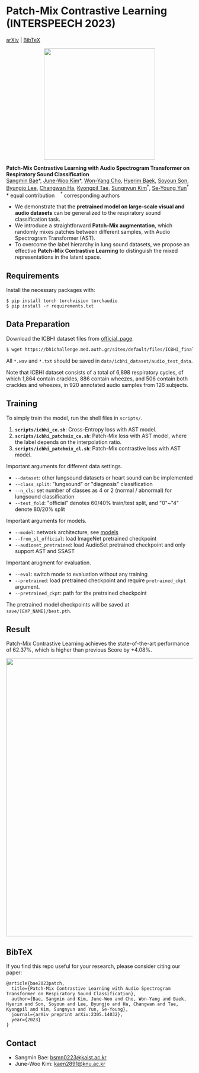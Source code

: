 # Patch-Mix Contrastive Learning (INTERSPEECH 2023)
[arXiv](https://arxiv.org/abs/2305.14032) | [BibTeX](#bibtex)


<p align="center">
<img width="300" src="https://github.com/raymin0223/patch-mix_contrastive_learning/assets/46586785/767a14f8-0c17-4f2c-9e44-ce41d59bf7fa">
</p>

**Patch-Mix Contrastive Learning with Audio Spectrogram Transformer on Respiratory Sound Classification**<br/>
[Sangmin Bae](https://www.raymin0223.com)\*,
[June-Woo Kim](https://github.com/kaen2891)\*,
[Won-Yang Cho](https://github.com/wonyangcho),
[Hyerim Baek](https://github.com/rimiyeyo),
[Soyoun Son](https://github.com/soyounson),
[Byungjo Lee](https://github.com/bzlee-bio),
[Changwan Ha](https://github.com/cwh1981),
[Kyongpil Tae](https://github.com/kyongpiltae),
[Sungnyun Kim](https://github.com/sungnyun)$^\dagger$,
[Se-Young Yun](https://fbsqkd.github.io)$^\dagger$ <br/>
\* equal contribution &nbsp;&nbsp; $^\dagger$ corresponding authors

- We demonstrate that the **pretrained model on large-scale visual and audio datasets** can be generalized to the respiratory sound classification task.
- We introduce a straightforward **Patch-Mix augmentation**, which randomly mixes patches between different samples, with Audio Spectrogram Transformer (AST).
- To overcome the label hierarchy in lung sound datasets, we propose an effective **Patch-Mix Contrastive Learning** to distinguish the mixed representations in the latent space.


## Requirements
Install the necessary packages with: 
```
$ pip install torch torchvision torchaudio
$ pip install -r requirements.txt
```


## Data Preparation
Download the ICBHI dataset files from [official_page](https://bhichallenge.med.auth.gr/ICBHI_2017_Challenge).     
```bash
$ wget https://bhichallenge.med.auth.gr/sites/default/files/ICBHI_final_database/ICBHI_final_database.zip
```
All `*.wav` and `*.txt` should be saved in `data/icbhi_dataset/audio_test_data`.     

Note that ICBHI dataset consists of a total of 6,898 respiratory cycles, 
of which 1,864 contain crackles, 886 contain wheezes, and 506 contain both crackles and wheezes, in 920 annotated audio samples from 126 subjects.


## Training 
To simply train the model, run the shell files in `scripts/`.    
1. **`scripts/icbhi_ce.sh`**: Cross-Entropy loss with AST model.
2. **`scripts/icbhi_patchmix_ce.sh`**: Patch-Mix loss with AST model, where the label depends on the interpolation ratio.
3. **`scripts/icbhi_patchmix_cl.sh`**: Patch-Mix contrastive loss with AST model.

Important arguments for different data settings.
- `--dataset`: other lungsound datasets or heart sound can be implemented
- `--class_split`: "lungsound" or "diagnosis" classification
- `--n_cls`: set number of classes as 4 or 2 (normal / abnormal) for lungsound classification
- `--test_fold`: "official" denotes 60/40% train/test split, and "0"~"4" denote 80/20% split

Important arguments for models.
- `--model`: network architecture, see [models](models/)
- `--from_sl_official`: load ImageNet pretrained checkpoint
- `--audioset_pretrained`: load AudioSet pretrained checkpoint and only support AST and SSAST

Important arugment for evaluation.
- `--eval`: switch mode to evaluation without any training
- `--pretrained`: load pretrained checkpoint and require `pretrained_ckpt` argument.
- `--pretrained_ckpt`: path for the pretrained checkpoint

The pretrained model checkpoints will be saved at `save/[EXP_NAME]/best.pth`.     

## Result

Patch-Mix Contrastive Learning achieves the state-of-the-art performance of 62.37%, which is higher than previous Score by +4.08%.
<p align="center">
<img width="750" src="https://github.com/raymin0223/patch-mix_contrastive_learning/assets/50742281/2a1d8b4c-b46d-423b-adbe-1d43334e7b7d">
</p>


## BibTeX
If you find this repo useful for your research, please consider citing our paper:

```
@article{bae2023patch,
  title={Patch-Mix Contrastive Learning with Audio Spectrogram Transformer on Respiratory Sound Classification},
  author={Bae, Sangmin and Kim, June-Woo and Cho, Won-Yang and Baek, Hyerim and Son, Soyoun and Lee, Byungjo and Ha, Changwan and Tae, Kyongpil and Kim, Sungnyun and Yun, Se-Young},
  journal={arXiv preprint arXiv:2305.14032},
  year={2023}
}
```

## Contact
- Sangmin Bae: bsmn0223@kaist.ac.kr
- June-Woo Kim: kaen2891@knu.ac.kr
